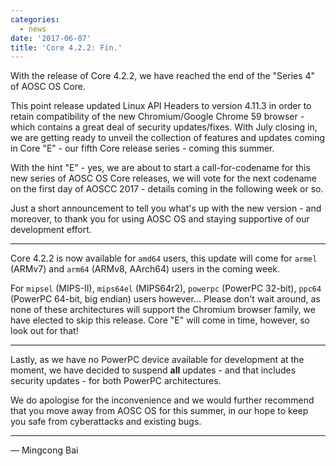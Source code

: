 ```yaml
---
categories:
  - news
date: '2017-06-07'
title: 'Core 4.2.2: Fin.'
---
```



With the release of Core 4.2.2, we have reached the end of the "Series 4" of AOSC OS Core.

This point release updated Linux API Headers to version 4.11.3 in order to retain compatibility of the new Chromium/Google Chrome 59 browser - which contains a great deal of security updates/fixes. With July closing in, we are getting ready to unveil the collection of features and updates coming in Core "E" - our fifth Core release series - coming this summer.

With the hint "E" - yes, we are about to start a call-for-codename for this new series of AOSC OS Core releases, we will vote for the next codename on the first day of AOSCC 2017 - details coming in the following week or so.

Just a short announcement to tell you what's up with the new version - and moreover, to thank you for using AOSC OS and staying supportive of our development effort.

--------

Core 4.2.2 is now available for `amd64` users, this update will come for `armel` (ARMv7) and `arm64` (ARMv8, AArch64) users in the coming week.

For `mipsel` (MIPS-II), `mips64el` (MIPS64r2), `powerpc` (PowerPC 32-bit), `ppc64` (PowerPC 64-bit, big endian) users however... Please don't wait around, as none of these architectures will support the Chromium browser family, we have elected to skip this release. Core "E" will come in time, however, so look out for that!

--------

Lastly, as we have no PowerPC device available for development at the moment, we have decided to suspend **all** updates - and that includes security updates - for both PowerPC architectures.

We do apologise for the inconvenience and we would further recommend that you move away from AOSC OS for this summer, in our hope to keep you safe from cyberattacks and existing bugs.

--------

— Mingcong Bai